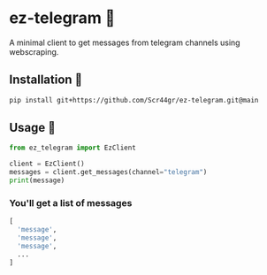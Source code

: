 # ez-telegram 🤖

A minimal client to get messages from telegram channels using webscraping. 

## Installation 📝
```bash
pip install git+https://github.com/Scr44gr/ez-telegram.git@main
```

## Usage 📖

```python
from ez_telegram import EzClient

client = EzClient()
messages = client.get_messages(channel="telegram")
print(message)
```

### You'll get a list of messages
```python
[
  'message',
  'message',
  'message',
  ...
]
```
